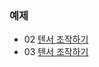 ### 예제
- 02 [텐서 조작하기](https://github.com/leeyejin1231/start-pytorch/blob/main/02.%ED%8C%8C%EC%9D%B4%ED%86%A0%EC%B9%98%20%EA%B8%B0%EC%B4%88/02-02%20%ED%85%90%EC%84%9C%20%EC%A1%B0%EC%9E%91%ED%95%98%EA%B8%B0.ipynb)
- 03 [텐서 조작하기](https://github.com/leeyejin1231/start-pytorch/blob/main/02.%ED%8C%8C%EC%9D%B4%ED%86%A0%EC%B9%98%20%EA%B8%B0%EC%B4%88/02-03%20%ED%85%90%EC%84%9C%20%EC%A1%B0%EC%9E%91%ED%95%98%EA%B8%B0.ipynb)
  
